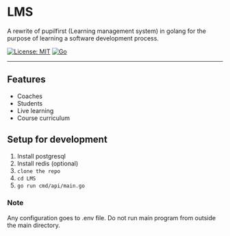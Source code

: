 # LMS
A rewrite of pupilfirst (Learning management system) in golang for the purpose of learning a software development process.

[![License: MIT](https://img.shields.io/badge/license-MIT-informational)](https://github.com/cbrom/LMS/blob/master/LICENSE)
[![Go](https://github.com/cbrom/LMS/workflows/Go/badge.svg?branch=dev)](https://github.com/cbrom/LMS/actions?query=workflow%3A%22Go%22)

---

## Features

* Coaches
* Students
* Live learning
* Course curriculum 

## Setup for development

1. Install postgresql
2. Install redis (optional)
3. ```clone the repo```
4. ```cd LMS```
5. ```go run cmd/api/main.go```

### Note
Any configuration goes to .env file.
Do not run main program from outside the main directory.
